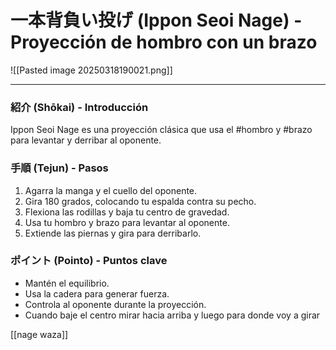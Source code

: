 
# 一本背負い投げ (Ippon Seoi Nage) - Proyección de hombro con un brazo

![[Pasted image 20250318190021.png]]


---

### 紹介 (Shōkai) - Introducción
Ippon Seoi Nage es una proyección clásica que usa el #hombro y #brazo para levantar y derribar al oponente.

### 手順 (Tejun) - Pasos
1. Agarra la manga y el cuello del oponente.
2. Gira 180 grados, colocando tu espalda contra su pecho.
3. Flexiona las rodillas y baja tu centro de gravedad.
4. Usa tu hombro y brazo para levantar al oponente.
5. Extiende las piernas y gira para derribarlo.

### ポイント (Pointo) - Puntos clave
- Mantén el equilibrio.
- Usa la cadera para generar fuerza.
- Controla al oponente durante la proyección.
- Cuando baje el centro mirar hacia arriba y luego para donde voy a girar

[[nage waza]]